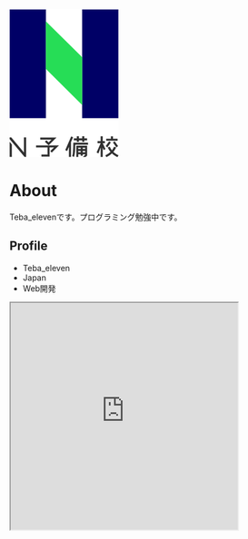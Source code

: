 ![N予備校ロゴ](c488c5e9-private.png)
# About
Teba_elevenです。プログラミング勉強中です。

## Profile
- Teba_eleven
- Japan
- Web開発
<iframe src="https://openprocessing.org/sketch/1315601/embed/" width="400" height="400"></iframe>
